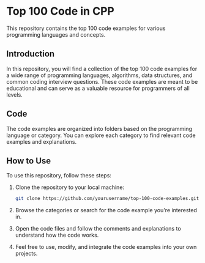 # Top 100 Code in CPP

This repository contains the top 100 code examples for various programming languages and concepts.

## Introduction

In this repository, you will find a collection of the top 100 code examples for a wide range of programming languages, algorithms, data structures, and common coding interview questions. These code examples are meant to be educational and can serve as a valuable resource for programmers of all levels.

## Code

The code examples are organized into folders based on the programming language or category. You can explore each category to find relevant code examples and explanations.


## How to Use

To use this repository, follow these steps:

1. Clone the repository to your local machine:

   ```bash
   git clone https://github.com/yourusername/top-100-code-examples.git
2. Browse the categories or search for the code example you're interested in.

3. Open the code files and follow the comments and explanations to understand how the code works.

4. Feel free to use, modify, and integrate the code examples into your own projects.
